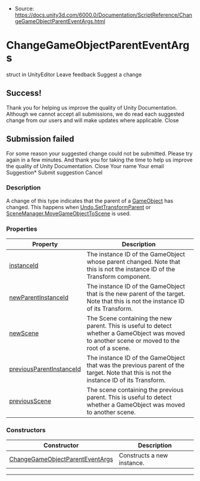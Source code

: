 * Source: https://docs.unity3d.com/6000.0/Documentation/ScriptReference/ChangeGameObjectParentEventArgs.html

# ChangeGameObjectParentEventArgs
struct in UnityEditor
Leave feedback
Suggest a change
## Success!
Thank you for helping us improve the quality of Unity Documentation. Although we cannot accept all submissions, we do read each suggested change from our users and will make updates where applicable.
Close
## Submission failed
For some reason your suggested change could not be submitted. Please <a>try again</a> in a few minutes. And thank you for taking the time to help us improve the quality of Unity Documentation.
Close
Your name Your email Suggestion* Submit suggestion
Cancel
### Description
A change of this type indicates that the parent of a [GameObject](https://docs.unity3d.com/6000.0/Documentation/ScriptReference/GameObject.html) has changed. This happens when [Undo.SetTransformParent](https://docs.unity3d.com/6000.0/Documentation/ScriptReference/Undo.SetTransformParent.html) or [SceneManager.MoveGameObjectToScene](https://docs.unity3d.com/6000.0/Documentation/ScriptReference/SceneManagement.SceneManager.MoveGameObjectToScene.html) is used.
### Properties
Property | Description  
---|---  
[instanceId](https://docs.unity3d.com/6000.0/Documentation/ScriptReference/ChangeGameObjectParentEventArgs-instanceId.html) | The instance ID of the GameObject whose parent changed. Note that this is not the instance ID of the Transform component.  
[newParentInstanceId](https://docs.unity3d.com/6000.0/Documentation/ScriptReference/ChangeGameObjectParentEventArgs-newParentInstanceId.html) | The instance ID of the GameObject that is the new parent of the target. Note that this is not the instance ID of its Transform.  
[newScene](https://docs.unity3d.com/6000.0/Documentation/ScriptReference/ChangeGameObjectParentEventArgs-newScene.html) | The Scene containing the new parent. This is useful to detect whether a GameObject was moved to another scene or moved to the root of a scene.  
[previousParentInstanceId](https://docs.unity3d.com/6000.0/Documentation/ScriptReference/ChangeGameObjectParentEventArgs-previousParentInstanceId.html) | The instance ID of the GameObject that was the previous parent of the target. Note that this is not the instance ID of its Transform.  
[previousScene](https://docs.unity3d.com/6000.0/Documentation/ScriptReference/ChangeGameObjectParentEventArgs-previousScene.html) | The scene containing the previous parent. This is useful to detect whether a GameObject was moved to another scene.  
### Constructors
Constructor | Description  
---|---  
[ChangeGameObjectParentEventArgs](https://docs.unity3d.com/6000.0/Documentation/ScriptReference/ChangeGameObjectParentEventArgs-ctor.html) | Constructs a new instance.  
* * *
